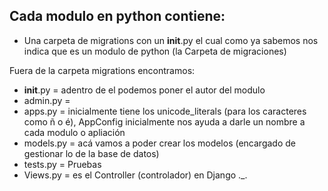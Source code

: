## Cada modulo en python contiene:

* Una carpeta de migrations con un __init__.py el cual como ya sabemos nos indica que es un modulo de python (la Carpeta de migraciones)

Fuera de la carpeta migrations encontramos: 

* __init__.py = adentro de el podemos poner el autor del modulo
* admin.py =
* apps.py = inicialmente tiene los unicode_literals (para los caracteres como ñ o é), AppConfig inicialmente nos ayuda a darle un nombre a cada modulo o apliación
* models.py = acá vamos a poder crear los modelos (encargado de gestionar lo de la base de datos)
* tests.py = Pruebas
* Views.py = es el Controller (controlador) en Django ._. 
